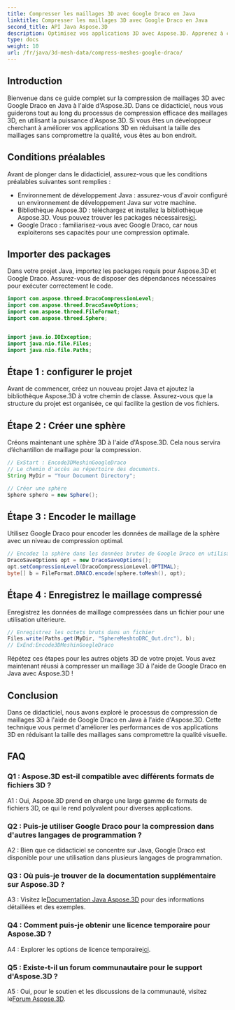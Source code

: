 ```yaml
---
title: Compresser les maillages 3D avec Google Draco en Java
linktitle: Compresser les maillages 3D avec Google Draco en Java
second_title: API Java Aspose.3D
description: Optimisez vos applications 3D avec Aspose.3D. Apprenez à compresser des maillages à l'aide de Google Draco en Java. Suivez notre guide étape par étape pour un développement 3D efficace.
type: docs
weight: 10
url: /fr/java/3d-mesh-data/compress-meshes-google-draco/
---
```

## Introduction

Bienvenue dans ce guide complet sur la compression de maillages 3D avec Google Draco en Java à l'aide d'Aspose.3D. Dans ce didacticiel, nous vous guiderons tout au long du processus de compression efficace des maillages 3D, en utilisant la puissance d'Aspose.3D. Si vous êtes un développeur cherchant à améliorer vos applications 3D en réduisant la taille des maillages sans compromettre la qualité, vous êtes au bon endroit.

## Conditions préalables

Avant de plonger dans le didacticiel, assurez-vous que les conditions préalables suivantes sont remplies :

- Environnement de développement Java : assurez-vous d'avoir configuré un environnement de développement Java sur votre machine.
-  Bibliothèque Aspose.3D : téléchargez et installez la bibliothèque Aspose.3D. Vous pouvez trouver les packages nécessaires[ici](https://releases.aspose.com/3d/java/).
- Google Draco : familiarisez-vous avec Google Draco, car nous exploiterons ses capacités pour une compression optimale.

## Importer des packages

Dans votre projet Java, importez les packages requis pour Aspose.3D et Google Draco. Assurez-vous de disposer des dépendances nécessaires pour exécuter correctement le code.

```java
import com.aspose.threed.DracoCompressionLevel;
import com.aspose.threed.DracoSaveOptions;
import com.aspose.threed.FileFormat;
import com.aspose.threed.Sphere;


import java.io.IOException;
import java.nio.file.Files;
import java.nio.file.Paths;
```

## Étape 1 : configurer le projet

Avant de commencer, créez un nouveau projet Java et ajoutez la bibliothèque Aspose.3D à votre chemin de classe. Assurez-vous que la structure du projet est organisée, ce qui facilite la gestion de vos fichiers.

## Étape 2 : Créer une sphère

Créons maintenant une sphère 3D à l'aide d'Aspose.3D. Cela nous servira d’échantillon de maillage pour la compression.

```java
// ExStart : Encode3DMeshinGoogleDraco
// Le chemin d'accès au répertoire des documents.
String MyDir = "Your Document Directory";

// Créer une sphère
Sphere sphere = new Sphere();
```

## Étape 3 : Encoder le maillage

Utilisez Google Draco pour encoder les données de maillage de la sphère avec un niveau de compression optimal.

```java
// Encodez la sphère dans les données brutes de Google Draco en utilisant un niveau de compression optimal.
DracoSaveOptions opt = new DracoSaveOptions();
opt.setCompressionLevel(DracoCompressionLevel.OPTIMAL);
byte[] b = FileFormat.DRACO.encode(sphere.toMesh(), opt);
```

## Étape 4 : Enregistrez le maillage compressé

Enregistrez les données de maillage compressées dans un fichier pour une utilisation ultérieure.

```java
// Enregistrez les octets bruts dans un fichier
Files.write(Paths.get(MyDir, "SphereMeshtoDRC_Out.drc"), b);
// ExEnd:Encode3DMeshinGoogleDraco
```

Répétez ces étapes pour les autres objets 3D de votre projet. Vous avez maintenant réussi à compresser un maillage 3D à l'aide de Google Draco en Java avec Aspose.3D !

## Conclusion

Dans ce didacticiel, nous avons exploré le processus de compression de maillages 3D à l'aide de Google Draco en Java à l'aide d'Aspose.3D. Cette technique vous permet d'améliorer les performances de vos applications 3D en réduisant la taille des maillages sans compromettre la qualité visuelle.

## FAQ

### Q1 : Aspose.3D est-il compatible avec différents formats de fichiers 3D ?

A1 : Oui, Aspose.3D prend en charge une large gamme de formats de fichiers 3D, ce qui le rend polyvalent pour diverses applications.

### Q2 : Puis-je utiliser Google Draco pour la compression dans d'autres langages de programmation ?

A2 : Bien que ce didacticiel se concentre sur Java, Google Draco est disponible pour une utilisation dans plusieurs langages de programmation.

### Q3 : Où puis-je trouver de la documentation supplémentaire sur Aspose.3D ?

 A3 : Visitez le[Documentation Java Aspose.3D](https://reference.aspose.com/3d/java/) pour des informations détaillées et des exemples.

### Q4 : Comment puis-je obtenir une licence temporaire pour Aspose.3D ?

 A4 : Explorer les options de licence temporaire[ici](https://purchase.aspose.com/temporary-license/).

### Q5 : Existe-t-il un forum communautaire pour le support d'Aspose.3D ?

 A5 : Oui, pour le soutien et les discussions de la communauté, visitez le[Forum Aspose.3D](https://forum.aspose.com/c/3d/18).